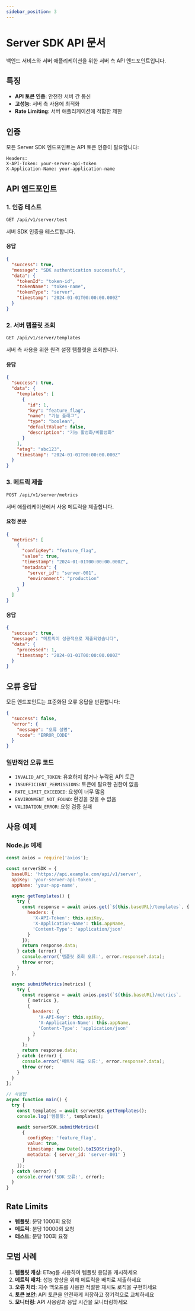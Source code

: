 ```yaml
---
sidebar_position: 3
---
```


# Server SDK API 문서

백엔드 서비스와 서버 애플리케이션을 위한 서버 측 API 엔드포인트입니다.

## 특징

- **API 토큰 인증**: 안전한 서버 간 통신
- **고성능**: 서버 측 사용에 최적화
- **Rate Limiting**: 서버 애플리케이션에 적합한 제한

## 인증

모든 Server SDK 엔드포인트는 API 토큰 인증이 필요합니다:

```
Headers:
X-API-Token: your-server-api-token
X-Application-Name: your-application-name
```

## API 엔드포인트

### 1. 인증 테스트

```
GET /api/v1/server/test
```

서버 SDK 인증을 테스트합니다.

#### 응답

```json
{
  "success": true,
  "message": "SDK authentication successful",
  "data": {
    "tokenId": "token-id",
    "tokenName": "token-name",
    "tokenType": "server",
    "timestamp": "2024-01-01T00:00:00.000Z"
  }
}
```

### 2. 서버 템플릿 조회

```
GET /api/v1/server/templates
```

서버 측 사용을 위한 원격 설정 템플릿을 조회합니다.

#### 응답

```json
{
  "success": true,
  "data": {
    "templates": [
      {
        "id": 1,
        "key": "feature_flag",
        "name": "기능 플래그",
        "type": "boolean",
        "defaultValue": false,
        "description": "기능 활성화/비활성화"
      }
    ],
    "etag": "abc123",
    "timestamp": "2024-01-01T00:00:00.000Z"
  }
}
```

### 3. 메트릭 제출

```
POST /api/v1/server/metrics
```

서버 애플리케이션에서 사용 메트릭을 제출합니다.

#### 요청 본문

```json
{
  "metrics": [
    {
      "configKey": "feature_flag",
      "value": true,
      "timestamp": "2024-01-01T00:00:00.000Z",
      "metadata": {
        "server_id": "server-001",
        "environment": "production"
      }
    }
  ]
}
```

#### 응답

```json
{
  "success": true,
  "message": "메트릭이 성공적으로 제출되었습니다",
  "data": {
    "processed": 1,
    "timestamp": "2024-01-01T00:00:00.000Z"
  }
}
```

## 오류 응답

모든 엔드포인트는 표준화된 오류 응답을 반환합니다:

```json
{
  "success": false,
  "error": {
    "message": "오류 설명",
    "code": "ERROR_CODE"
  }
}
```

### 일반적인 오류 코드

- `INVALID_API_TOKEN`: 유효하지 않거나 누락된 API 토큰
- `INSUFFICIENT_PERMISSIONS`: 토큰에 필요한 권한이 없음
- `RATE_LIMIT_EXCEEDED`: 요청이 너무 많음
- `ENVIRONMENT_NOT_FOUND`: 환경을 찾을 수 없음
- `VALIDATION_ERROR`: 요청 검증 실패

## 사용 예제

### Node.js 예제

```javascript
const axios = require('axios');

const serverSDK = {
  baseURL: 'https://api.example.com/api/v1/server',
  apiKey: 'your-server-api-token',
  appName: 'your-app-name',

  async getTemplates() {
    try {
      const response = await axios.get(`${this.baseURL}/templates`, {
        headers: {
          'X-API-Token': this.apiKey,
          'X-Application-Name': this.appName,
          'Content-Type': 'application/json'
        }
      });
      return response.data;
    } catch (error) {
      console.error('템플릿 조회 오류:', error.response?.data);
      throw error;
    }
  },

  async submitMetrics(metrics) {
    try {
      const response = await axios.post(`${this.baseURL}/metrics`, 
        { metrics },
        {
          headers: {
            'X-API-Key': this.apiKey,
            'X-Application-Name': this.appName,
            'Content-Type': 'application/json'
          }
        }
      );
      return response.data;
    } catch (error) {
      console.error('메트릭 제출 오류:', error.response?.data);
      throw error;
    }
  }
};

// 사용법
async function main() {
  try {
    const templates = await serverSDK.getTemplates();
    console.log('템플릿:', templates);

    await serverSDK.submitMetrics([
      {
        configKey: 'feature_flag',
        value: true,
        timestamp: new Date().toISOString(),
        metadata: { server_id: 'server-001' }
      }
    ]);
  } catch (error) {
    console.error('SDK 오류:', error);
  }
}
```

## Rate Limits

- **템플릿**: 분당 1000회 요청
- **메트릭**: 분당 10000회 요청  
- **테스트**: 분당 100회 요청

## 모범 사례

1. **템플릿 캐싱**: ETag를 사용하여 템플릿 응답을 캐시하세요
2. **메트릭 배치**: 성능 향상을 위해 메트릭을 배치로 제출하세요
3. **오류 처리**: 지수 백오프를 사용한 적절한 재시도 로직을 구현하세요
4. **토큰 보안**: API 토큰을 안전하게 저장하고 정기적으로 교체하세요
5. **모니터링**: API 사용량과 응답 시간을 모니터링하세요
